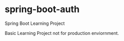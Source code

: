 # spring-boot-auth
Spring Boot Learning Project

Basic Learning Project not for production enviornment.
